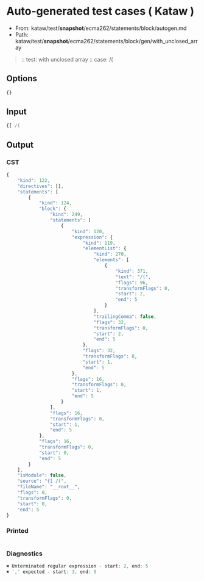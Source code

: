 # Auto-generated test cases ( Kataw )
- From: kataw/test/__snapshot__/ecma262/statements/block/autogen.md
- Path: kataw/test/__snapshot__/ecma262/statements/block/gen/with_unclosed_array
> :: test: with unclosed array
> :: case: /(
## Options

`````js
{}
`````
## Input

`````js
{[ /(
`````
## Output

### CST

```javascript
{
    "kind": 122,
    "directives": [],
    "statements": [
        {
            "kind": 124,
            "block": {
                "kind": 249,
                "statements": [
                    {
                        "kind": 120,
                        "expression": {
                            "kind": 119,
                            "elementList": {
                                "kind": 270,
                                "elements": [
                                    {
                                        "kind": 371,
                                        "text": "/(",
                                        "flags": 96,
                                        "transformFlags": 0,
                                        "start": 2,
                                        "end": 5
                                    }
                                ],
                                "trailingComma": false,
                                "flags": 32,
                                "transformFlags": 0,
                                "start": 2,
                                "end": 5
                            },
                            "flags": 32,
                            "transformFlags": 8,
                            "start": 1,
                            "end": 5
                        },
                        "flags": 16,
                        "transformFlags": 0,
                        "start": 1,
                        "end": 5
                    }
                ],
                "flags": 16,
                "transformFlags": 0,
                "start": 1,
                "end": 5
            },
            "flags": 16,
            "transformFlags": 0,
            "start": 0,
            "end": 5
        }
    ],
    "isModule": false,
    "source": "{[ /(",
    "fileName": "__root__",
    "flags": 0,
    "transformFlags": 0,
    "start": 0,
    "end": 5
}
```

### Printed

```javascript

```

### Diagnostics

```javascript
✖ Unterminated regular expression - start: 2, end: 5
✖ ',' expected - start: 3, end: 5

```


